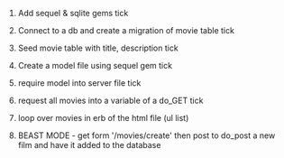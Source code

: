 1. Add sequel & sqlite gems
tick

2. Connect to a db and create a migration of movie table
tick

3. Seed movie table with title, description
tick

4. Create a model file using sequel gem
tick

5. require model into server file
tick

6. request all movies into a variable of a do_GET
tick

7. loop over movies in erb of the html file (ul list)


8. BEAST MODE - get form '/movies/create' then post to do_post a new film and have it added to the database
